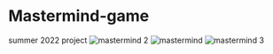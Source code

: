# Mastermind-game
summer 2022 project
![mastermind 2](https://user-images.githubusercontent.com/95420080/220986319-5a71648e-93cf-484f-8aa8-120b5bc98856.png)
![mastermind](https://user-images.githubusercontent.com/95420080/220986320-8a2dd20c-fb71-4517-b879-b4c42353c470.png)
![mastermind 3](https://user-images.githubusercontent.com/95420080/220986323-09b9c7e0-12cc-4007-a26b-f9f6f999f46f.png)
